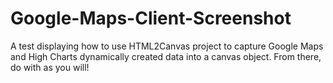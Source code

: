 # Google-Maps-Client-Screenshot


A test displaying how to use HTML2Canvas project to capture Google Maps and High Charts dynamically created data into a canvas object. From there, do with as you will!
